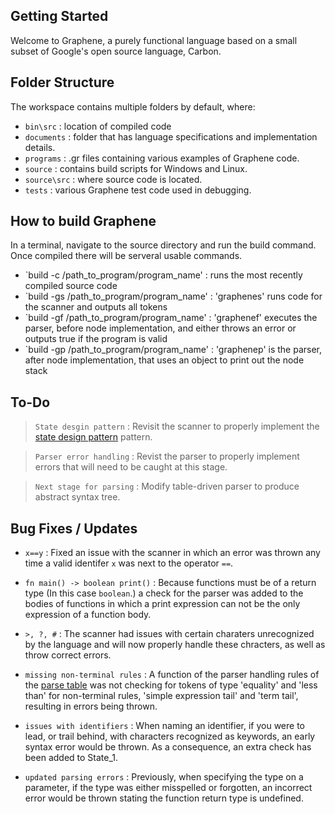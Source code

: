 ## Getting Started

Welcome to Graphene, a purely functional language based on a small subset of Google's open source language, Carbon.

## Folder Structure

The workspace contains multiple folders by default, where:

- `bin\src`    : location of compiled code
- `documents`  : folder that has language specifications and implementation details.
- `programs`   : .gr files containing various examples of Graphene code.
- `source`     : contains build scripts for Windows and Linux.
- `source\src` : where source code is located.
- `tests`      : various Graphene test code used in debugging.

## How to build Graphene

In a terminal, navigate to the source directory and run the build command. Once compiled there will be serveral usable commands.

- `build -c /path_to_program/program_name'  : runs the most recently compiled source code
- `build -gs /path_to_program/program_name' : 'graphenes' runs code for the scanner and outputs all tokens
- `build -gf /path_to_program/program_name' : 'graphenef' executes the parser, before node implementation, and either throws 
                                              an error or outputs true if the program is valid
- `build -gp /path_to_program/program_name' : 'graphenep' is the parser, after node implementation, that uses an object to print out 
                                              the node stack

## To-Do

> `State desgin pattern` : Revisit the scanner to properly implement the [state design pattern](https://sourcemaking.com/design_patterns/state) pattern.

> `Parser error handling` : Revist the parser to properly implement errors that will need to be caught at this stage.

> `Next stage for parsing` : Modify table-driven parser to produce abstract syntax tree.

## Bug Fixes / Updates

- `x==y` : Fixed an issue with the scanner in which an error was thrown any time a valid identifer `x` was next to the operator `==`.

- `fn main() -> boolean print()` : Because functions must be of a return type (In this case `boolean`.) a check for the parser was added to the bodies of functions in which a print expression can not be the only expression of a function body.

- `>, ?, #` : The scanner had issues with certain charaters unrecognized by the language and will now properly handle these chracters, as well as throw correct errors.

- `missing non-terminal rules` : A function of the parser handling rules of the [parse table](https://github.com/Frost0522/Graphene/tree/main/documents) was not checking for tokens of type 'equality' and 'less than' for non-terminal rules, 'simple expression tail' and 'term tail', resulting in errors being thrown.

- `issues with identifiers` : When naming an identifier, if you were to lead, or trail behind, with characters recognized as keywords, an early syntax error would be thrown. As a consequence, an extra check has been added to State_1.

- `updated parsing errors` : Previously, when specifying the type on a parameter, if the type was either misspelled or forgotten, an incorrect error would be thrown stating the function return type is undefined.